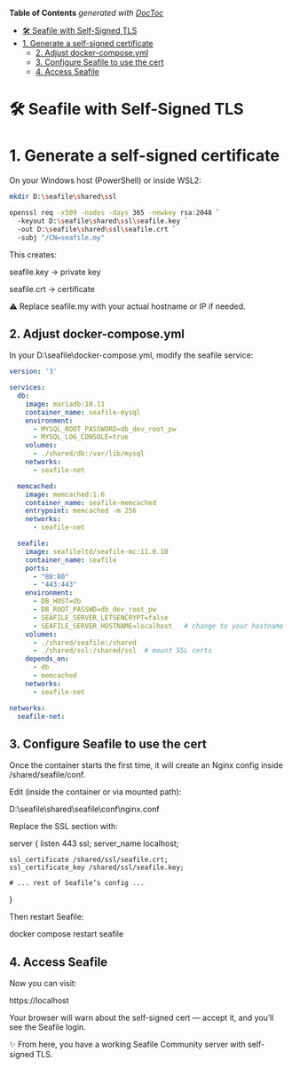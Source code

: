 <!-- START doctoc generated TOC please keep comment here to allow auto update -->
<!-- DON'T EDIT THIS SECTION, INSTEAD RE-RUN doctoc TO UPDATE -->
**Table of Contents**  *generated with [DocToc](https://github.com/thlorenz/doctoc)*

- [🛠 Seafile with Self-Signed TLS](#-seafile-with-self-signed-tls)
- [1. Generate a self-signed certificate](#1-generate-a-self-signed-certificate)
  - [2. Adjust docker-compose.yml](#2-adjust-docker-composeyml)
  - [3. Configure Seafile to use the cert](#3-configure-seafile-to-use-the-cert)
  - [4. Access Seafile](#4-access-seafile)

<!-- END doctoc generated TOC please keep comment here to allow auto update -->

# 🛠 Seafile with Self-Signed TLS
# 1. Generate a self-signed certificate

On your Windows host (PowerShell) or inside WSL2:

```bash
mkdir D:\seafile\shared\ssl

openssl req -x509 -nodes -days 365 -newkey rsa:2048 `
  -keyout D:\seafile\shared\ssl\seafile.key `
  -out D:\seafile\shared\ssl\seafile.crt `
  -subj "/CN=seafile.my"
```

This creates:

seafile.key → private key

seafile.crt → certificate

⚠️ Replace seafile.my with your actual hostname or IP if needed.

## 2. Adjust docker-compose.yml

In your D:\seafile\docker-compose.yml, modify the seafile service:

```yaml
version: '3'

services:
  db:
    image: mariadb:10.11
    container_name: seafile-mysql
    environment:
      - MYSQL_ROOT_PASSWORD=db_dev_root_pw
      - MYSQL_LOG_CONSOLE=true
    volumes:
      - ./shared/db:/var/lib/mysql
    networks:
      - seafile-net

  memcached:
    image: memcached:1.6
    container_name: seafile-memcached
    entrypoint: memcached -m 256
    networks:
      - seafile-net

  seafile:
    image: seafileltd/seafile-mc:11.0.10
    container_name: seafile
    ports:
      - "80:80"
      - "443:443"
    environment:
      - DB_HOST=db
      - DB_ROOT_PASSWD=db_dev_root_pw
      - SEAFILE_SERVER_LETSENCRYPT=false
      - SEAFILE_SERVER_HOSTNAME=localhost   # change to your hostname
    volumes:
      - ./shared/seafile:/shared
      - ./shared/ssl:/shared/ssl  # mount SSL certs
    depends_on:
      - db
      - memcached
    networks:
      - seafile-net

networks:
  seafile-net:
```

## 3. Configure Seafile to use the cert

Once the container starts the first time, it will create an Nginx config inside /shared/seafile/conf.

Edit (inside the container or via mounted path):

D:\seafile\shared\seafile\conf\nginx.conf

Replace the SSL section with:

server {
    listen 443 ssl;
    server_name localhost;

    ssl_certificate /shared/ssl/seafile.crt;
    ssl_certificate_key /shared/ssl/seafile.key;

    # ... rest of Seafile’s config ...
}


Then restart Seafile:

docker compose restart seafile

## 4. Access Seafile

Now you can visit:

https://localhost


Your browser will warn about the self-signed cert — accept it, and you’ll see the Seafile login.

✨ From here, you have a working Seafile Community server with self-signed TLS.
